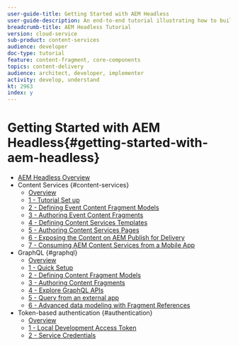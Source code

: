 ```yaml
---
user-guide-title: Getting Started with AEM Headless
user-guide-description: An end-to-end tutorial illustrating how to build-out and expose content using AEM Headless.
breadcrumb-title: AEM Headless Tutorial
version: cloud-service
sub-product: content-services
audience: developer
doc-type: tutorial
feature: content-fragment, core-components
topics: content-delivery
audience: architect, developer, implementer
activity: develop, understand
kt: 2963
index: y
---
```

 
# Getting Started with AEM Headless{#getting-started-with-aem-headless}

+ [AEM Headless Overview](./overview.md)
+ Content Services {#content-services}
  + [Overview](./content-services/overview.md)
  + [1 - Tutorial Set up](./content-services/chapter-1.md)
  + [2 - Defining Event Content Fragment Models](./content-services/chapter-2.md)
  + [3 - Authoring Event Content Fragments](./content-services/chapter-3.md)
  + [4 - Defining Content Services Templates](./content-services/chapter-4.md)
  + [5 - Authoring Content Services Pages](./content-services/chapter-5.md)
  + [6 - Exposing the Content on AEM Publish for Delivery](./content-services/chapter-6.md)
  + [7 - Consuming AEM Content Services from a Mobile App](./content-services/chapter-7.md)
+ GraphQL {#graphql}
  + [Overview](./graphql/overview.md)
  + [1 - Quick Setup](./graphql/setup.md)
  + [2 - Defining Content Fragment Models](./graphql/content-fragment-models.md)
  + [3 - Authoring Content Fragments](./graphql/author-content-fragments.md)
  + [4 - Explore GraphQL APIs](./graphql/explore-graphql-api.md)
  + [5 - Query from an external app](./graphql/graphql-and-external-app.md)
  + [6 - Advanced data modeling with Fragment References](./graphql/fragment-references.md)
+ Token-based authentication {#authentication}
  + [Overview](./authentication/overview.md)
  + [1 - Local Development Access Token](./authentication/local-development-access-token.md)
  + [2 - Service Credentials](./authentication/service-credentials.md)